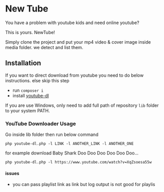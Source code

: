 # New Tube

You have a problem with youtube kids and need online youtube?

This is yours. NewTube!

Simply clone the project and put your mp4 video & cover image inside media folder. we detect and list them.

## Installation

If you want to direct download from youtube you need to do below instructions. else skip this step

-   run `composer i`
-   install [youtube-dl](https://ytdl-org.github.io/youtube-dl/download.html)

If you are use Windows, only need to add full path of repository `lib` folder to your system PATH.


### YouTube Downloader Usage
Go inside lib folder then run below command
```
php youtube-dl.php -l LINK -l ANOTHER_LINK -l ANOTHER_ONE
```

for example download Baby Shark Doo Doo Doo Doo Doo Doo...

```
php youtube-dl.php -l https://www.youtube.com/watch?v=XqZsoesa55w
```

#### issues

-   you can pass playlist link as link but log output is not good for playlis
